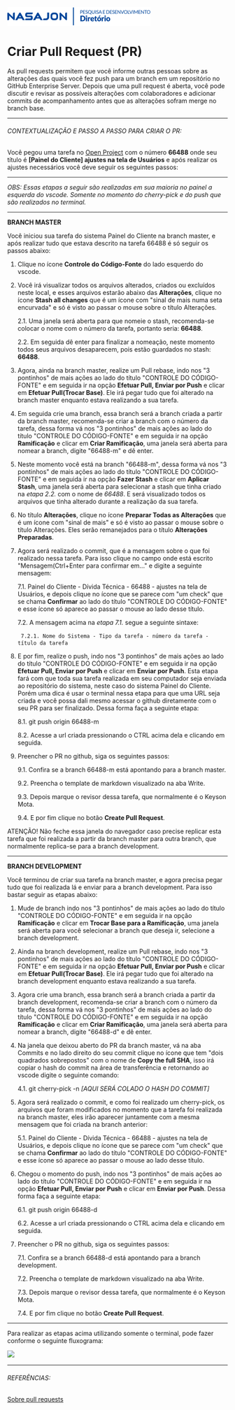 ![](../../img/logo_diretorio.png "Logo da equipe Diretório")
 
# Criar Pull Request (PR)
 
As pull requests permitem que você informe outras pessoas sobre as alterações das quais você fez push para um branch em um repositório no GitHub Enterprise Server. Depois que uma pull request é aberta, você pode discutir e revisar as possíveis alterações com colaboradores e adicionar commits de acompanhamento antes que as alterações sofram merge no branch base.

---
 
###### CONTEXTUALIZAÇÃO E PASSO A PASSO PARA CRIAR O PR:

Você pegou uma tarefa no [Open Project](https://projetos.nasajon.com.br/) com o número **66488** onde seu título é **[Painel do Cliente] ajustes na tela de Usuários** e após realizar os ajustes necessários você deve seguir os seguintes passos:

---

*OBS: Essas etapas a seguir são realizadas em sua maioria no painel a esquerda do vscode. Somente no momento do cherry-pick e do push que são realizados no terminal.*

---
 
**BRANCH MASTER**
 
Você iniciou sua tarefa do sistema Painel do Cliente na branch master, e após realizar tudo que estava descrito na tarefa 66488 é só seguir os passos abaixo:
 
1. Clique no ícone **Controle do Código-Fonte** do lado esquerdo do vscode.

2. Você irá visualizar todos os arquivos alterados, criados ou excluídos neste local, e esses arquivos estarão abaixo das **Alterações**, clique no ícone **Stash all changes** que é um ícone com "sinal de mais numa seta encurvada" e só é visto ao passar o mouse sobre o título Alterações.

    2.1. Uma janela será aberta para que nomeie o stash, recomenda-se colocar o nome com o número da tarefa, portanto seria: **66488**.

    2.2. Em seguida dê enter para finalizar a nomeação, neste momento todos seus arquivos desaparecem, pois estão guardados no stash: **66488**.

3. Agora, ainda na branch master, realize um Pull rebase, indo nos "3 pontinhos" de mais ações ao lado do título "CONTROLE DO CÓDIGO-FONTE" e em seguida ir na opção **Efetuar Pull, Enviar por Push** e clicar em **Efetuar Pull(Trocar Base)**. Ele irá pegar tudo que foi alterado na branch master enquanto estava realizando a sua tarefa.

4. Em seguida crie uma branch, essa branch será a branch criada a partir da branch master, recomenda-se criar a branch com o número da tarefa, dessa forma vá nos "3 pontinhos" de mais ações ao lado do título "CONTROLE DO CÓDIGO-FONTE" e em seguida ir na opção **Ramificação** e clicar em **Criar Ramificação**, uma janela será aberta para nomear a branch, digite "66488-m" e dê enter.

5. Neste momento você está na branch "66488-m", dessa forma vá nos "3 pontinhos" de mais ações ao lado do título "CONTROLE DO CÓDIGO-FONTE" e em seguida ir na opção **Fazer Stash** e clicar em **Aplicar Stash**, uma janela será aberta para selecionar a stash que tinha criado na *etapa 2.2.* com o nome de *66488*. E será visualizado todos os arquivos que tinha alterado durante a realização da sua tarefa.
 
6. No título **Alterações**, clique no ícone **Preparar Todas as Alterações** que é um ícone com "sinal de mais" e só é visto ao passar o mouse sobre o título Alterações. Eles serão remanejados para o título **Alterações Preparadas**.

7. Agora será realizado o commit, que é a mensagem sobre o que foi realizado nessa tarefa. Para isso clique no campo onde está escrito "Mensagem(Ctrl+Enter para confirmar em..." e digite a seguinte mensagem:

    7.1. Painel do Cliente - Dívida Técnica - 66488 - ajustes na tela de Usuários, e depois clique no ícone que se parece com "um check" que se chama **Confirmar** ao lado do título "CONTROLE DO CÓDIGO-FONTE" e esse ícone só aparece ao passar o mouse ao lado desse título.

    7.2. A mensagem acima na *etapa 7.1.* segue a seguinte sintaxe:

        7.2.1. Nome do Sistema - Tipo da tarefa - número da tarefa - título da tarefa

8. E por fim, realize o push, indo nos "3 pontinhos" de mais ações ao lado do título "CONTROLE DO CÓDIGO-FONTE" e em seguida ir na opção **Efetuar Pull, Enviar por Push** e clicar em **Enviar por Push**. Esta etapa fará com que toda sua tarefa realizada em seu computador seja enviada ao repositório do sistema, neste caso do sistema Painel do Cliente. Porém uma dica é usar o terminal nessa etapa para que uma URL seja criada e você possa dali mesmo acessar o github diretamente com o seu PR para ser finalizado. Dessa forma faça a seguinte etapa:

    8.1. git push origin 66488-m

    8.2. Acesse a url criada pressionando o CTRL acima dela e clicando em seguida.

9. Preencher o PR no github, siga os seguintes passos:

    9.1. Confira se a branch 66488-m está apontando para a branch master.
    
    9.2. Preencha o template de markdown visualizado na aba Write. 
    
    9.3. Depois marque o revisor dessa tarefa, que normalmente é o Keyson Mota.
    
    9.4. E por fim clique no botão **Create Pull Request**.

ATENÇÃO! Não feche essa janela do navegador caso precise replicar esta tarefa que foi realizada a partir da branch master para outra branch, que normalmente replica-se para a branch development.

---

**BRANCH DEVELOPMENT**
 
Você terminou de criar sua tarefa na branch master, e agora precisa pegar tudo que foi realizada lá e enviar para a branch development. Para isso bastar seguir as etapas abaixo:
 
1. Mude de branch indo nos "3 pontinhos" de mais ações ao lado do título "CONTROLE DO CÓDIGO-FONTE" e em seguida ir na opção **Ramificação** e clicar em **Trocar Base para a Ramificação**, uma janela será aberta para você selecionar a branch que deseja ir, selecione a branch development.

2. Ainda na branch development, realize um Pull rebase, indo nos "3 pontinhos" de mais ações ao lado do título "CONTROLE DO CÓDIGO-FONTE" e em seguida ir na opção **Efetuar Pull, Enviar por Push** e clicar em **Efetuar Pull(Trocar Base)**. Ele irá pegar tudo que foi alterado na branch development enquanto estava realizando a sua tarefa.

3. Agora crie uma branch, essa branch será a branch criada a partir da branch development, recomenda-se criar a branch com o número da tarefa, dessa forma vá nos "3 pontinhos" de mais ações ao lado do título "CONTROLE DO CÓDIGO-FONTE" e em seguida ir na opção **Ramificação** e clicar em **Criar Ramificação**, uma janela será aberta para nomear a branch, digite "66488-d" e dê enter.

4. Na janela que deixou aberto do PR da branch master, vá na aba Commits e no lado direito do seu commit clique no ícone que tem "dois quadrados sobrepostos" com o nome de **Copy the full SHA**, isso irá copiar o hash do commit na área de transferência e retornando ao vscode digite o seguinte comando:

    4.1. git cherry-pick -n *[AQUI SERÁ COLADO O HASH DO COMMIT]*

5. Agora será realizado o commit, e como foi realizado um cherry-pick, os arquivos que foram modificados no momento que a tarefa foi realizada na branch master, eles irão aparecer juntamente com a mesma mensagem que foi criada na branch anterior:

    5.1. Painel do Cliente - Dívida Técnica - 66488 - ajustes na tela de Usuários, e depois clique no ícone que se parece com "um check" que se chama **Confirmar** ao lado do título "CONTROLE DO CÓDIGO-FONTE" e esse ícone só aparece ao passar o mouse ao lado desse título.

6. Chegou o momento do push, indo nos "3 pontinhos" de mais ações ao lado do título "CONTROLE DO CÓDIGO-FONTE" e em seguida ir na opção **Efetuar Pull, Enviar por Push** e clicar em **Enviar por Push**. Dessa forma faça a seguinte etapa:

    6.1. git push origin 66488-d

    6.2. Acesse a url criada pressionando o CTRL acima dela e clicando em seguida.

7. Preencher o PR no github, siga os seguintes passos:

    7.1. Confira se a branch 66488-d está apontando para a branch development.
    
    7.2. Preencha o template de markdown visualizado na aba Write. 
    
    7.3. Depois marque o revisor dessa tarefa, que normalmente é o Keyson Mota.
    
    7.4. E por fim clique no botão **Create Pull Request**.

---

Para realizar as etapas acima utilizando somente o terminal, pode fazer conforme o seguinte fluxograma:

![](fluxograma_PR.png)

---

###### REFERÊNCIAS:
[Sobre pull requests](https://docs.github.com/pt/enterprise-server@3.0/pull-requests/collaborating-with-pull-requests/proposing-changes-to-your-work-with-pull-requests/about-pull-requests)